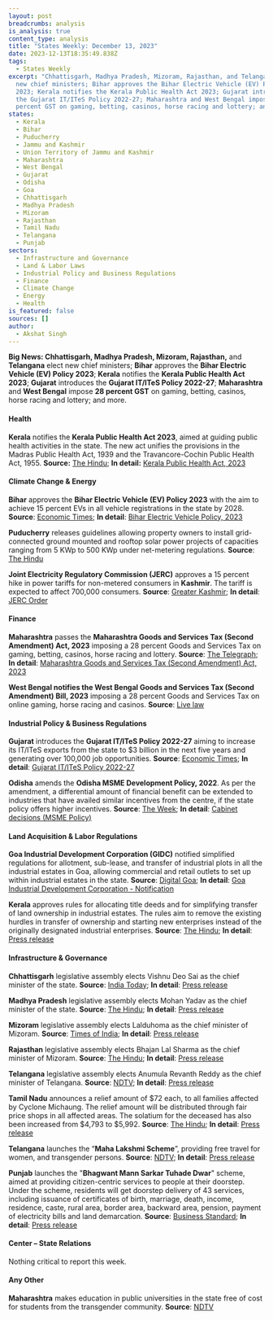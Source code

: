 ```yaml
---
layout: post
breadcrumbs: analysis
is_analysis: true
content_type: analysis
title: "States Weekly: December 13, 2023"
date: 2023-12-13T18:35:49.838Z
tags:
  - States Weekly
excerpt: "Chhattisgarh, Madhya Pradesh, Mizoram, Rajasthan, and Telangana elect
  new chief ministers; Bihar approves the Bihar Electric Vehicle (EV) Policy
  2023; Kerala notifies the Kerala Public Health Act 2023; Gujarat introduces
  the Gujarat IT/ITeS Policy 2022-27; Maharashtra and West Bengal impose 28
  percent GST on gaming, betting, casinos, horse racing and lottery; and more. "
states:
  - Kerala
  - Bihar
  - Puducherry
  - Jammu and Kashmir
  - Union Territory of Jammu and Kashmir
  - Maharashtra
  - West Bengal
  - Gujarat
  - Odisha
  - Goa
  - Chhattisgarh
  - Madhya Pradesh
  - Mizoram
  - Rajasthan
  - Tamil Nadu
  - Telangana
  - Punjab
sectors:
  - Infrastructure and Governance
  - Land & Labor Laws
  - Industrial Policy and Business Regulations
  - Finance
  - Climate Change
  - Energy
  - Health
is_featured: false
sources: []
author:
  - Akshat Singh
---
```

**Big News: Chhattisgarh, Madhya Pradesh, Mizoram, Rajasthan,** and **Telangana** elect new chief ministers; **Bihar** approves the **Bihar Electric Vehicle (EV) Policy 2023**; **Kerala** notifies the **Kerala Public Health Act 2023**; **Gujarat** introduces the **Gujarat IT/ITeS Policy 2022-27**; **Maharashtra** and **West Bengal** impose **28 percent GST** on gaming, betting, casinos, horse racing and lottery; and more. 

#### Health 

**Kerala** notifies the **Kerala Public Health Act 2023**, aimed at guiding public health activities in the state. The new act unifies the provisions in the Madras Public Health Act, 1939 and the Travancore-Cochin Public Health Act, 1955. **Source:** [The Hindu](https://www.thehindu.com/news/national/kerala/state-government-issues-gazette-notification-on-kerala-public-health-act-2023/article67618700.ece); **In detail:** [Kerala Public Health Act, 2023](http://www.niyamasabha.org/codes/15kla/bills/Bills%20as%20psd%20Public%20Health.pdf)

#### Climate Change & Energy

**Bihar** approves the **Bihar Electric Vehicle (EV) Policy 2023** with the aim to achieve 15 percent EVs in all vehicle registrations in the state by 2028. **Source**: [Economic Times](https://energy.economictimes.indiatimes.com/news/power/bihar-cabinet-approves-new-electric-vehicle-policy/105756930); **In detail**: [Bihar Electric Vehicle Policy, 2023](https://acrobat.adobe.com/id/urn:aaid:sc:VA6C2:37772fa1-fb05-47ce-b08d-70b0c1012316)

**Puducherry** releases guidelines allowing property owners to install grid-connected ground mounted and rooftop solar power projects of capacities ranging from 5 KWp to 500 KWp under net-metering regulations. **Source**: [The Hindu](https://www.thehindu.com/news/cities/puducherry/puducherry-releases-revised-guidelines-for-ground-mounted-and-rooftop-solar-power-plants/article67617355.ece)[](http://www.niyamasabha.org/codes/15kla/bills/Bills%20as%20psd%20Public%20Health.pdf)

**Joint Electricity Regulatory Commission (JERC)** approves a 15 percent hike in power tariffs for non-metered consumers in **Kashmir**. The tariff is expected to affect 700,000 consumers. **Source**: [Greater Kashmir](https://www.greaterkashmir.com/front-page-2/kashmirs-non-metered-consumers-to-face-15-power-tariff-hike/); **In detail**: [JERC Order](https://jercjkl.nic.in/pdf/Detailed%20Tarrif%20%20Approval%20of%20Business%20Plan%20&%20Multi-Year%20Tariff%20(MYT)%20for%20the%20period%20from%20FY%202023-24%20to%20FY%202025-26%20ARR%20from%20FY%202023-24%20to%20FY%202025-26%20and%20RST%20Determination%20for%20FY%202023-24%20for%20JPDCL%20AND%20KPDCL.pdf)

#### Finance

**Maharashtra** passes the **Maharashtra Goods and Services Tax (Second Amendment) Act, 2023** imposing a 28 percent Goods and Services Tax on gaming, betting, casinos, horse racing and lottery. **Source**: [The Telegraph](https://www.telegraphindia.com/india/amendment-bill-to-bring-betting-gaming-in-28-pc-gst-bracket-passed-in-maharashtra-assembly/cid/1985527); **In detail**: [Maharashtra Goods and Services Tax (Second Amendment) Act, 2023](https://acrobat.adobe.com/id/urn:aaid:sc:VA6C2:64ea51b6-fd29-47aa-8d3f-3651d5ec5644)

**West Bengal notifies the West Bengal Goods and Services Tax (Second Amendment) Bill, 2023** imposing a 28 percent Goods and Services Tax on online gaming, horse racing and casinos. **Source**: [Live law](https://www.livelaw.in/tax-cases/west-bengal-bill-impose-gst-online-gaming-horse-racing-casinos-244146?infinitescroll=1)

#### Industrial Policy & Business Regulations 

**Gujarat** introduces the **Gujarat IT/ITeS Policy 2022-27** aiming to increase its IT/ITeS exports from the state to $3 billion in the next five years and generating over 100,000 job opportunities. **Source**: [Economic Times](https://infra.economictimes.indiatimes.com/news/logistics/gujarat-unveils-it/ites-policy-targets-rs-25k-crore-exports-in-5-years/105722537); **In detail**: [Gujarat IT/ITeS Policy 2022-27](https://acrobat.adobe.com/id/urn:aaid:sc:VA6C2:07c57cc8-4a0e-4385-9dab-06f6ea7f3c21)

**Odisha** amends the **Odisha MSME Development Policy, 2022**. As per the amendment, a differential amount of financial benefit can be extended to industries that have availed similar incentives from the centre, if the state policy offers higher incentives. **Source**: [The Week](https://www.theweek.in/wire-updates/business/2023/12/05/ces10-od-cabinet.html); **In detail**: [Cabinet decisions (MSME Policy)](https://cabinet.odisha.gov.in/UploadedDOC/41689_MEDIA_04%20MS&ME.pdf)

#### Land Acquisition & Labor Regulations 

**Goa Industrial Development Corporation (GIDC)** notified simplified regulations for allotment, sub-lease, and transfer of industrial plots in all the industrial estates in Goa, allowing commercial and retail outlets to set up within industrial estates in the state. **Source**: [Digital Goa](https://digitalgoa.com/industrial-estate-plots-related-regulations-simplified-to-attract-investment-in-goa/); **In detail**: [Goa Industrial Development Corporation - Notification](https://goaprintingpress.gov.in/downloads/2324/2324-36-SI-SUG-0.pdf)

**Kerala** approves rules for allocating title deeds and for simplifying transfer of land ownership in industrial estates. The rules aim to remove the existing hurdles in transfer of ownership and starting new enterprises instead of the originally designated industrial enterprises. **Source**: [The Hindu](https://www.thehindu.com/news/national/kerala/kerala-cabinet-approves-rules-for-easing-land-transfer-in-industrial-estates/article67611113.ece); **In detail**: [Press release](https://prdlive.kerala.gov.in/news/340251)

#### Infrastructure & Governance

**Chhattisgarh** legislative assembly elects Vishnu Deo Sai as the chief minister of the state. **Source**: [India Today](https://www.indiatoday.in/india/story/vishnu-deo-sai-to-be-the-chief-minister-of-chhattisgarh-2474216-2023-12-10); **In detail**: [Press release](https://newsonair.gov.in/Main-News-Details.aspx?id=472923)

**Madhya Pradesh** legislative assembly elects Mohan Yadav as the chief minister of the state. **Source**: [The Hindu](https://www.thehindu.com/elections/madhya-pradesh-assembly/mohan-yadav-to-be-madhya-pradesh-chief-minister/article67627198.ece); **In detail**: [Press release](https://www.mpinfo.org/Home/TodaysNews#Dr.%20Mohan%20Yadav%20administered%20oath%20as%20Chief%20Minister%20in%20presence%20of%20PM%20Shri%20Narendra%20Modi-20231213N21)

**Mizoram** legislative assembly elects Lalduhoma as the chief minister of Mizoram. **Source**: [Times of India](https://timesofindia.indiatimes.com/city/guwahati/lalduhoma-takes-oath-as-cm-gives-mizoram-1st-woman-cabinet-mantri/articleshow/105849268.cms); **In detail**: [Press release](https://dipr.mizoram.gov.in/post/pu-lalduhoma-led-government-sworn-in-mizoram)

**Rajasthan** legislative assembly elects Bhajan Lal Sharma as the chief minister of Mizoram. **Source**: [The Hindu](https://www.thehindu.com/news/top-news-of-the-day-bhajan-lal-sharma-to-be-rajasthan-chief-minister-indias-proposed-january-2024-quad-summit-postponed-and-more/article67630803.ece); **In detail**: [Press release](https://newsonair.gov.in/Main-News-Details.aspx?id=473034)

**Telangana** legislative assembly elects Anumula Revanth Reddy as the chief minister of Telangana. **Source**: [NDTV](https://www.ndtv.com/india-news/revanth-reddy-takes-oath-as-telangana-chief-minister-gandhis-attend-swearing-in-ceremony-4641721); **In detail**: [Press release](https://cm.telangana.gov.in/2023/12/chief-minister-shri-a-revanth-reddys-swearing-in-ceremony/)

**Tamil Nadu** announces a relief amount of $72 each, to all families affected by Cyclone Michaung. The relief amount will be distributed through fair price shops in all affected areas. The solatium for the deceased has also been increased from $4,793 to $5,992. **Source**: [The Hindu](https://www.thehindu.com/news/national/tamil-nadu/cyclone-michaung-tn-cm-stalin-announces-6000-as-relief-amount-to-all-flood-affected-families/article67621288.ece); **In detail**: [Press release](https://cms.tn.gov.in/sites/default/files/press_release/pr091223_2470.pdf)

**Telangana** launches the “**Maha Lakshmi Scheme**”, providing free travel for women, and transgender persons. **Source**: [NDTV](https://www.ndtv.com/india-news/telangana-rolls-out-free-bus-travel-scheme-for-women-transgender-people-4648288); **In detail**: [Press release](https://cm.telangana.gov.in/2023/12/launch-of-mahalakshmi-and-cheyutha-schemes/)

**Punjab** launches the "**Bhagwant Mann Sarkar Tuhade Dwar**" scheme, aimed at providing citizen-centric services to people at their doorstep. Under the scheme, residents will get doorstep delivery of 43 services, including issuance of certificates of birth, marriage, death, income, residence, caste, rural area, border area, backward area, pension, payment of electricity bills and land demarcation. **Source**: [Business Standard](https://www.business-standard.com/india-news/kejriwal-cm-mann-launch-scheme-in-punjab-to-deliver-services-at-doorstep-123121000509_1.html); **In detail**: [Press release](http://diprpunjab.gov.in/?q=content/sarkar-tuhade-dwar-aimed-empowering-common-man-real-sense-cm)

#### Center – State Relations 

Nothing critical to report this week. 

#### Any Other

**Maharashtra** makes education in public universities in the state free of cost for students from the transgender community. **Source**: [NDTV](https://www.ndtv.com/education/maharashtra-government-to-provide-free-education-to-transgender-students-4641342)